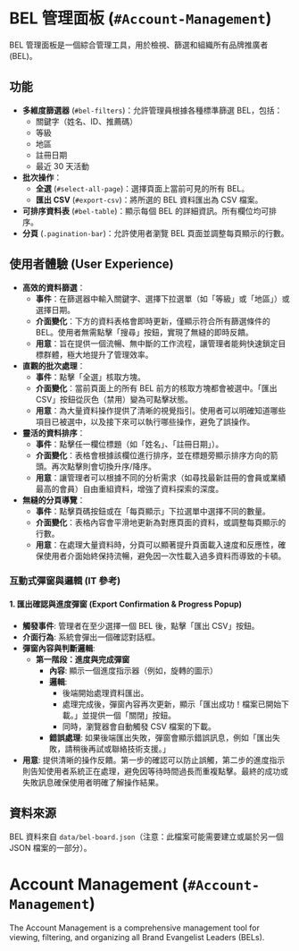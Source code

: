 # BEL 管理面板 (`#Account-Management`)

BEL 管理面板是一個綜合管理工具，用於檢視、篩選和組織所有品牌推廣者 (BEL)。

## 功能

- **多維度篩選器** (`#bel-filters`)：允許管理員根據各種標準篩選 BEL，包括：
    - 關鍵字（姓名、ID、推薦碼）
    - 等級
    - 地區
    - 註冊日期
    - 最近 30 天活動
- **批次操作**：
    - **全選** (`#select-all-page`)：選擇頁面上當前可見的所有 BEL。
    - **匯出 CSV** (`#export-csv`)：將所選的 BEL 資料匯出為 CSV 檔案。
- **可排序資料表** (`#bel-table`)：顯示每個 BEL 的詳細資訊。所有欄位均可排序。
- **分頁** (`.pagination-bar`)：允許使用者瀏覽 BEL 頁面並調整每頁顯示的行數。

## 使用者體驗 (User Experience)

- **高效的資料篩選**：
    - **事件**：在篩選器中輸入關鍵字、選擇下拉選單（如「等級」或「地區」）或選擇日期。
    - **介面變化**：下方的資料表格會即時更新，僅顯示符合所有篩選條件的 BEL。使用者無需點擊「搜尋」按鈕，實現了無縫的即時反饋。
    - **用意**：旨在提供一個流暢、無中斷的工作流程，讓管理者能夠快速鎖定目標群體，極大地提升了管理效率。
- **直觀的批次處理**：
    - **事件**：點擊「全選」核取方塊。
    - **介面變化**：當前頁面上的所有 BEL 前方的核取方塊都會被選中。「匯出 CSV」按鈕從灰色（禁用）變為可點擊狀態。
    - **用意**：為大量資料操作提供了清晰的視覺指引。使用者可以明確知道哪些項目已被選中，以及接下來可以執行哪些操作，避免了誤操作。
- **靈活的資料排序**：
    - **事件**：點擊任一欄位標題（如「姓名」、「註冊日期」）。
    - **介面變化**：表格會根據該欄位進行排序，並在標題旁顯示排序方向的箭頭。再次點擊則會切換升序/降序。
    - **用意**：讓管理者可以根據不同的分析需求（如尋找最新註冊的會員或業績最高的會員）自由重組資料，增強了資料探索的深度。
- **無縫的分頁導覽**：
    - **事件**：點擊頁碼按鈕或在「每頁顯示」下拉選單中選擇不同的數量。
    - **介面變化**：表格內容會平滑地更新為對應頁面的資料，或調整每頁顯示的行數。
    - **用意**：在處理大量資料時，分頁可以顯著提升頁面載入速度和反應性，確保使用者介面始終保持流暢，避免因一次性載入過多資料而導致的卡頓。

### 互動式彈窗與邏輯 (IT 參考)

#### 1. 匯出確認與進度彈窗 (Export Confirmation & Progress Popup)
- **觸發事件**: 管理者在至少選擇一個 BEL 後，點擊「匯出 CSV」按鈕。
- **介面行為**: 系統會彈出一個確認對話框。
- **彈窗內容與判斷邏輯**:
    - **第一階段：進度與完成彈窗**
        - **內容**: 顯示一個進度指示器（例如，旋轉的圖示）
        - **邏輯**:
            - 後端開始處理資料匯出。
            - 處理完成後，彈窗內容再次更新，顯示「匯出成功！檔案已開始下載。」並提供一個「關閉」按鈕。
            - 同時，瀏覽器會自動觸發 CSV 檔案的下載。
        - **錯誤處理**: 如果後端匯出失敗，彈窗會顯示錯誤訊息，例如「匯出失敗，請稍後再試或聯絡技術支援。」
- **用意**: 提供清晰的操作反饋。第一步的確認可以防止誤觸，第二步的進度指示則告知使用者系統正在處理，避免因等待時間過長而重複點擊。最終的成功或失敗訊息確保使用者明確了解操作結果。

## 資料來源

BEL 資料來自 `data/bel-board.json`（注意：此檔案可能需要建立或屬於另一個 JSON 檔案的一部分）。

# Account Management (`#Account-Management`)

The Account Management is a comprehensive management tool for viewing, filtering, and organizing all Brand Evangelist Leaders (BELs).

